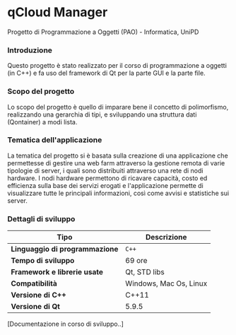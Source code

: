 # qCloud Manager

Progetto di Programmazione a Oggetti (PAO) - Informatica, UniPD

### Introduzione

Questo progetto è stato realizzato per il corso di programmazione a oggetti (in C++) e fa uso del framework di Qt per la parte GUI e la parte file.

### Scopo del progetto

Lo scopo del progetto è quello di imparare bene il concetto di polimorfismo, realizzando una gerarchia di tipi, e sviluppando una struttura dati (Qontainer) a modi lista. 

### Tematica dell'applicazione

La tematica del progetto si è basata sulla creazione di una applicazione che permettesse di gestire una web farm attraverso la gestione remota di varie tipologie di server, i quali sono distribuiti attraverso una rete di nodi hardware. I nodi hardware permettono di ricavare capacità, costo ed efficienza sulla base dei servizi erogati e l'applicazione permette di visualizzare tutte le principali informazioni, così come avvisi e statistiche sui server.

### Dettagli di sviluppo

| Tipo | Descrizione |
| --- | --- |
| **Linguaggio di programmazione** | `C++` | 
| **Tempo di sviluppo** 			 | 69 ore |
| **Framework e librerie usate** 	 | Qt, STD libs |
| **Compatibilità** 				 | Windows, Mac Os, Linux |
| **Versione di C++** 			 | C++11 |
| **Versione di Qt** 				 | 5.9.5 |


[Documentazione in corso di sviluppo..]